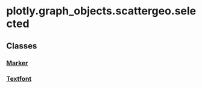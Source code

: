# plotly.graph_objects.scattergeo.selected

## Classes

### [Marker](Marker.md)

### [Textfont](Textfont.md)



